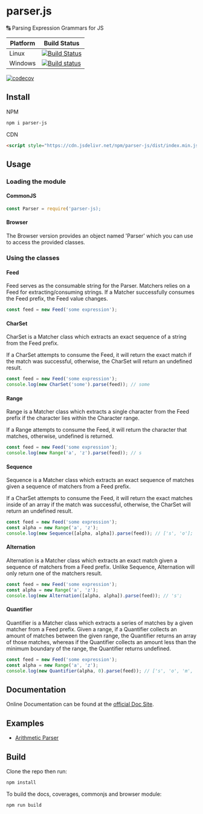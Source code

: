 # parser.js

🔠 Parsing Expression Grammars for JS

| Platform | Build Status |
| --- | --- |
| Linux | [![Build Status](https://travis-ci.org/LXSMNSYC/parser.js.svg?branch=master)](https://travis-ci.org/LXSMNSYC/parser.js) |
| Windows | [![Build status](https://ci.appveyor.com/api/projects/status/2hs8vhxown8y8k8v?svg=true)](https://ci.appveyor.com/project/LXSMNSYC/parser-js) |


[![codecov](https://codecov.io/gh/LXSMNSYC/parser.js/branch/master/graph/badge.svg)](https://codecov.io/gh/LXSMNSYC/parser.js)

## Install

NPM

```bash
npm i parser-js
```

CDN

```html
<script style="https://cdn.jsdelivr.net/npm/parser-js/dist/index.min.js"></script>
```

## Usage

### Loading the module

#### CommonJS

```js
const Parser = require('parser-js);
```

#### Browser

The Browser version provides an object named 'Parser' which you can use to access the provided classes.

### Using the classes

#### Feed

Feed serves as the consumable string for the Parser. Matchers relies on a Feed for extracting/consuming strings. If a Matcher successfully consumes the Feed prefix, the Feed value changes.

```js
const feed = new Feed('some expression');
```

#### CharSet

CharSet is a Matcher class which extracts an exact sequence of a string from the Feed prefix.

If a CharSet attempts to consume the Feed, it will return the exact match if the match was successful, otherwise, the CharSet will return an undefined result.

```js
const feed = new Feed('some expression');
console.log(new CharSet('some').parse(feed)); // some
```

#### Range

Range is a Matcher class which extracts a single character from the Feed prefix if the character lies within the Character range.

If a Range attempts to consume the Feed, it will return the character that matches, otherwise, undefined is returned.

```js
const feed = new Feed('some expression');
console.log(new Range('a', 'z').parse(feed)); // s
```

#### Sequence

Sequence is a Matcher class which extracts an exact sequence of matches given a sequence of matchers from a Feed prefix.

If a CharSet attempts to consume the Feed, it will return the exact matches inside of an array if the match was successful, otherwise, the CharSet will return an undefined result.

```js
const feed = new Feed('some expression');
const alpha = new Range('a', 'z');
console.log(new Sequence([alpha, alpha]).parse(feed)); // ['s', 'o'];
```

#### Alternation

Alternation is a Matcher class which extracts an exact match given a sequence of matchers from a Feed prefix. Unlike Sequence, Alternation will only return one of the matchers result.

```js
const feed = new Feed('some expression');
const alpha = new Range('a', 'z');
console.log(new Alternation([alpha, alpha]).parse(feed)); // 's';
```

#### Quantifier

Quantifier is a Matcher class which extracts a series of matches by a given matcher from a Feed prefix. Given a range, if a Quantifier collects an amount of matches between the given range, the Quantifier returns an array of those matches, whereas if the Quantifier collects an amount less than the minimum boundary of the range, the Quantifier returns undefined.

```js
const feed = new Feed('some expression');
const alpha = new Range('a', 'z');
console.log(new Quantifier(alpha, 0).parse(feed)); // ['s', 'o', 'm', 'e']
```

## Documentation

Online Documentation can be found  at the [official Doc Site](https://lxsmnsyc.github.io/parser.js/).

## Examples

* [Arithmetic Parser](https://github.com/LXSMNSYC/parser.js/tree/master/example/arithmetic)

## Build

Clone the repo then run:

```bash
npm install
```

To build the docs, coverages, commonjs and browser module:

```bash
npm run build
```
